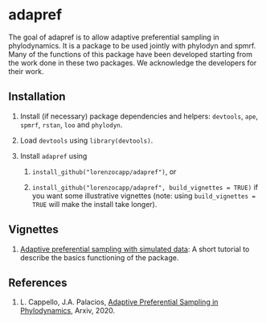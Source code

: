 
<!-- README.md is generated from README.Rmd. Please edit that file -->
adapref
=======

<!-- badges: start -->
<!-- badges: end -->
The goal of adapref is to allow adaptive preferential sampling in phylodynamics. It is a package to be used jointly with phylodyn and spmrf. Many of the functions of this package have been developed starting from the work done in these two packages. We acknowledge the developers for their work.

Installation
------------

1.  Install (if necessary) package dependencies and helpers: `devtools`, `ape`, `spmrf`, `rstan`, `loo` and `phylodyn`.

2.  Load `devtools` using `library(devtools)`.

3.  Install `adapref` using

    1.  `install_github("lorenzocapp/adapref")`, or

    2.  `install_github("lorenzocapp/adapref", build_vignettes = TRUE)` if you want some illustrative vignettes (note: using `build_vignettes = TRUE` will make the install take longer).

Vignettes
---------

1.  [Adaptive preferential sampling with simulated data](https://github.com/lorenzocapp/adapref/blob/master/vignettes/Adaptive_prefsamp.Rmd): A short tutorial to describe the basics functioning of the package.

References
----------

1.  L. Cappello, J.A. Palacios, [Adaptive Preferential Sampling in Phylodynamics](https://arxiv.org/pdf/2009.02307.pdf), Arxiv, 2020.